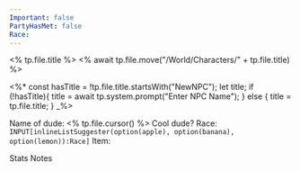 ```yaml
---
Important: false
PartyHasMet: false
Race:
---
```

<% tp.file.title %>
<% await tp.file.move("/World/Characters/" + tp.file.title) %>

<%*
const hasTitle = !tp.file.title.startsWith("NewNPC");
let title;
if (!hasTitle){
	title = await tp.system.prompt("Enter NPC Name");
} else {
	title = tp.file.title;
}
_%>

Name of dude: <% tp.file.cursor() %>
Cool dude?
Race: `INPUT[inlineListSuggester(option(apple), option(banana), option(lemon)):Race]`
Item: 


Stats
Notes